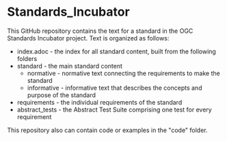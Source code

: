 # Standards_Incubator

This GitHub repository contains the text for a standard in the OGC Standards Incubator project. Text is organized as follows:

* index.adoc - the index for all standard content, built from the following folders
* standard - the main standard content
  - normative - normative text connecting the requirements to make the standard
  - informative - informative text that describes the concepts and purpose of the standard
* requirements - the individual requirements of the standard
* abstract_tests - the Abstract Test Suite comprising one test for every requirement

This repository also can contain code or examples in the "code" folder.

